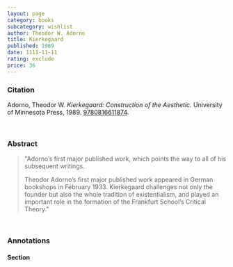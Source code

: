 ```yaml
---
layout: page
category: books
subcategory: wishlist
author: Theodor W. Adorno
title: Kierkegaard
published: 1989
date: 1111-11-11
rating: exclude
price: 36
---
```


### Citation

Adorno, Theodor W. *Kierkegaard: Construction of the Aesthetic.* University of Minnesota Press, 1989. [9780816611874](https://www.upress.umn.edu/book-division/books/kierkegaard).

<br>

### Abstract

> "Adorno’s first major published work, which points the way to all of his subsequent writings.
>
> Theodor Adorno’s first major published work appeared in German bookshops in February 1933. Kierkegaard challenges not only the founder but also the whole tradition of existentialism, and played an important role in the formation of the Frankfurt School’s Critical Theory."

<br>

### Annotations

#### Section

<br>
